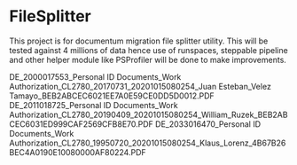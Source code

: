 # FileSplitter
This project is for documentum migration file splitter utility.
This will be tested against 4 millions of data hence use of runspaces, steppable pipeline and other helper module like PSProfiler will be done to make improvements.

DE_2000017553_Personal ID Documents_Work Authorization_CL2780_20170731_20201015080254_Juan Esteban_Velez Tamayo_BEB2ABCEC6021EE7A0E59CE0DD5D0012.PDF
DE_2011018725_Personal ID Documents_Work Authorization_CL2780_20190409_20201015080254_William_Ruzek_BEB2ABCEC6031ED999CAF2569CFB8E70.PDF
DE_2033016470_Personal ID Documents_Work Authorization_CL2780_19950720_20201015080254_Klaus_Lorenz_4B67B26BEC4A0190E10080000AF80224.PDF

